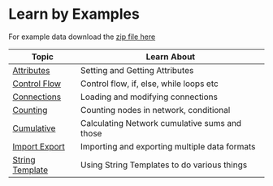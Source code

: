 # Learn by Examples

For example data download the [zip file here](./data.zip)

| Topic                               | Learn About                                   |
|-------------------------------------|-----------------------------------------------|
| [Attributes](./learn-examples/attributes.md)         | Setting and Getting Attributes                |
| [Control Flow](./learn-examples/control.md)          | Control flow, if, else, while loops etc       |
| [Connections](./learn-examples/connections.md)       | Loading and modifying connections             |
| [Counting](./learn-examples/counting.md)             | Counting nodes in network, conditional        |
| [Cumulative](./learn-examples/cumulative.md)         | Calculating Network cumulative sums and those |
| [Import Export](./learn-examples/import-export.md)   | Importing and exporting multiple data formats |
| [String Template](./learn-examples/str-templates.md) | Using String Templates to do various things   |
	
